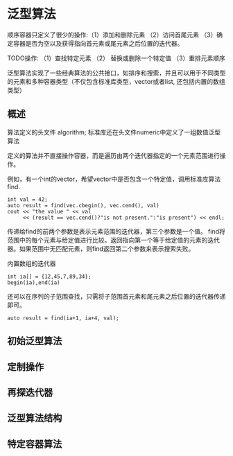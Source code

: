 # 泛型算法  

顺序容器只定义了很少的操作:（1）添加和删除元素 （2）访问首尾元素 （3）确定容器是否为空以及获得指向首元素或尾元素之后位置的迭代器。  

TODO操作: （1）查找特定元素 （2） 替换或删除一个特定值 （3）重排元素顺序  

泛型算法实现了一些经典算法的公共接口，如排序和搜索，并且可以用于不同类型的元素和多种容器类型（不仅包含标准库类型，vector或者list, 还包括内置的数组类型）

## 概述

算法定义的头文件 algorithm; 标准库还在头文件numeric中定义了一组数值泛型算法   

定义的算法并不直接操作容器，而是遍历由两个迭代器指定的一个元素范围进行操作。

例如，有一个int的vector，希望vector中是否包含一个特定值，调用标准库算法find.

```
int val = 42;
auto result = find(vec.cbegin(), vec.cend(), val)
cout << "the value " << val 
     << (result == vec.cend()?"is not present.":"is present") << endl; 

```

传递给find的前两个参数是表示元素范围的迭代器，第三个参数是一个值。 find将范围中的每个元素与给定值进行比较。返回指向第一个等于给定值的元素的迭代器。如果范围中无匹配元素，则find返回第二个参数来表示搜索失败。

内置数组的迭代器 

```
int ia[] = {12,45,7,89,34};
begin(ia),end(ia)
```

还可以在序列的子范围查找，只需将子范围首元素和尾元素之后位置的迭代器传递即可。
```
auto result = find(ia+1, ia+4, val);
```

## 初始泛型算法

## 定制操作

## 再探迭代器  

## 泛型算法结构  

## 特定容器算法  

